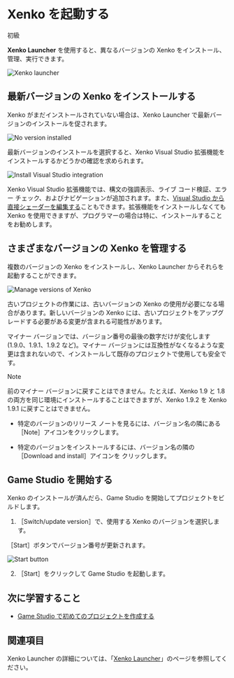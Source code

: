 # Xenko を起動する

<span class="label label-doc-level">初級</span>

**Xenko Launcher** を使用すると、異なるバージョンの Xenko をインストール、管理、実行できます。

![Xenko launcher](media/xenko-launcher-interface.png)

## 最新バージョンの Xenko をインストールする

Xenko がまだインストールされていない場合は、Xenko Launcher で最新バージョンのインストールを促されます。

![No version installed](media/xenko-launcher-install-last-version.png)

最新バージョンのインストールを選択すると、Xenko Visual Studio 拡張機能をインストールするかどうかの確認を求められます。

![Install Visual Studio integration](media/install-VS-plug-in-prompt.png)

Xenko Visual Studio 拡張機能では、構文の強調表示、ライブ コード検証、エラー チェック、およびナビゲーションが追加されます。また、[Visual Studio から直接シェーダーを編集する](../graphics/effects-and-shaders/custom-shaders.md)こともできます。拡張機能をインストールしなくても Xenko を使用できますが、プログラマーの場合は特に、インストールすることをお勧めします。

## さまざまなバージョンの Xenko を管理する

複数のバージョンの Xenko をインストールし、Xenko Launcher からそれらを起動することができます。

![Manage versions of Xenko](media/xenko-launcher-various-versions.png)

古いプロジェクトの作業には、古いバージョンの Xenko の使用が必要になる場合があります。新しいバージョンの Xenko には、古いプロジェクトをアップグレードする必要がある変更が含まれる可能性があります。

マイナー バージョンでは、バージョン番号の最後の数字だけが変化します (1.9.0、1.9.1、1.9.2 など)。マイナー バージョンには互換性がなくなるような変更は含まれないので、インストールして既存のプロジェクトで使用しても安全です。

>[!NOTE]
>前のマイナー バージョンに戻すことはできません。たとえば、Xenko 1.9 と 1.8 の両方を同じ環境にインストールすることはできますが、Xenko 1.9.2 を Xenko 1.9.1 に戻すことはできません。

* 特定のバージョンのリリース ノートを見るには、バージョン名の隣にある［Note］アイコンをクリックします。

* 特定のバージョンをインストールするには、バージョン名の隣の［Download and install］アイコンを
クリックします。

## Game Studio を開始する

Xenko のインストールが済んだら、Game Studio を開始してプロジェクトをビルドします。

1. ［Switch/update version］で、使用する Xenko のバージョンを選択します。

  ［Start］ボタンでバージョン番号が更新されます。

   ![Start button](media/xenko-launcher-start-button.png)

2. ［Start］をクリックして Game Studio を起動します。

## 次に学習すること

* [Game Studio で初めてのプロジェクトを作成する](create-a-project.md)

## 関連項目

Xenko Launcher の詳細については、「[Xenko Launcher](../xenko-launcher/index.md)」のページを参照してください。
